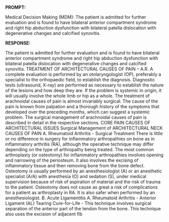 **PROMPT:**

Medical Decision Making (MDM): The patient is admitted for further evaluation and is found to have bilateral anterior compartment syndrome and right hip abduction dysfunction with bilateral patella dislocation with degenerative changes and calcified synovitis.

**RESPONSE:**

  The patient is admitted for further evaluation and is found to have bilateral anterior compartment syndrome and right hip abduction dysfunction with bilateral patella dislocation with degenerative changes and calcified synovitis.  TREATMENT OF ARCHITECTURAL CAUSES OF PAIN – A.R.  A complete evaluation is performed by an otolaryngologist (OP), preferably a specialist to the orthopaedic field, to establish the diagnosis. Diagnostic tests (ultrasound, X-ray) are performed as necessary to establish the nature of the lesions and how deep they are. If the problem is systemic in origin, it will usually involve the whole limb or hip as a whole.  The treatment of arachnoidal causes of pain is almost invariably surgical. The cause of the pain is known from palpation and a thorough history of the symptoms that developed over the preceding months, which can suggest a systemic problem. The surgical management of arachnoidal causes of pain is described in detail in the respective sections.  CORE PAIN CAUSES OF ARCHITECTURAL ISSUES  Surgical Management of ARCHITECTURAL NECK CAUSES OF PAIN  A. Rheumatoid Arthritis - Surgical Treatment  There is little or no difference in surgery for inflammatory arthropathies on bone as in inflammatory arthritis (RA), although the operative technique may differ depending on the type of arthropathy being treated. The most common arthroplasty (or osteotomy) for inflammatory arthropathies involves opening and narrowing of the periosteum. It also involves the excising of inflammatory tissue and then removing bone from the bone defect. Osteotomy is usually performed by an anesthesiologist (A) or an anesthetic specialist (A/A) with anesthesia (O) and sedation (S), under medical supervision because of risk of aspiration of material and the risk of trauma to the patient. Osteotomy does not cause as great a risk of complications for a patient as arthroplasty in RA. It is also safer when performed by an anesthesiologist.  B. Acute Ligamentitis  A. Rheumatoid Arthritis - Anterior Ligament (AL) Tearing  Cure-for-Life - This technique involves surgical separation of the anterior part of the tendon from the bone. This technique also uses the excision of adjacent fib